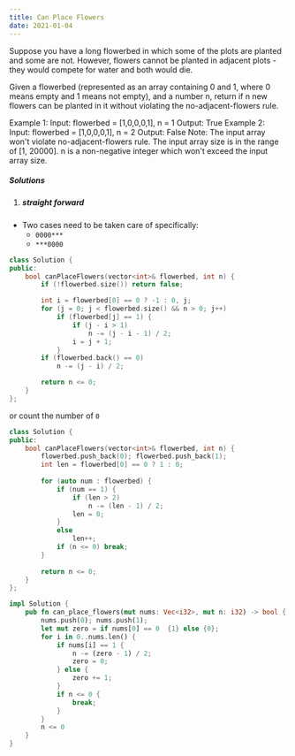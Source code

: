 ```yaml
---
title: Can Place Flowers
date: 2021-01-04
---
```

Suppose you have a long flowerbed in which some of the plots are planted and some are not. However, flowers cannot be planted in adjacent plots - they would compete for water and both would die.

Given a flowerbed (represented as an array containing 0 and 1, where 0 means empty and 1 means not empty), and a number n, return if n new flowers can be planted in it without violating the no-adjacent-flowers rule.

Example 1:
Input: flowerbed = [1,0,0,0,1], n = 1
Output: True
Example 2:
Input: flowerbed = [1,0,0,0,1], n = 2
Output: False
Note:
The input array won't violate no-adjacent-flowers rule.
The input array size is in the range of [1, 20000].
n is a non-negative integer which won't exceed the input array size.

##### Solutions


1. ##### straight forward

- Two cases need to be taken care of specifically:
    - `0000***`
    - `***0000`

```cpp
class Solution {
public:
    bool canPlaceFlowers(vector<int>& flowerbed, int n) {
        if (!flowerbed.size()) return false;

        int i = flowerbed[0] == 0 ? -1 : 0, j;
        for (j = 0; j < flowerbed.size() && n > 0; j++)
            if (flowerbed[j] == 1) {
                if (j - i > 1)
                    n -= (j - i - 1) / 2;
                i = j + 1;
            }
        if (flowerbed.back() == 0)
            n -= (j - i) / 2;

        return n <= 0;
    }
};
```


or count the number of `0`

```cpp
class Solution {
public:
    bool canPlaceFlowers(vector<int>& flowerbed, int n) {
        flowerbed.push_back(0); flowerbed.push_back(1);
        int len = flowerbed[0] == 0 ? 1 : 0;
        
        for (auto num : flowerbed) {
            if (num == 1) {
                if (len > 2)
                    n -= (len - 1) / 2;
                len = 0;
            }
            else
                len++;
            if (n <= 0) break;
        }
        
        return n <= 0;
    }
};
```


```rust
impl Solution {
    pub fn can_place_flowers(mut nums: Vec<i32>, mut n: i32) -> bool {
        nums.push(0); nums.push(1);        
        let mut zero = if nums[0] == 0  {1} else {0};
        for i in 0..nums.len() {
            if nums[i] == 1 {
                n -= (zero - 1) / 2;
                zero = 0;
            } else {
                zero += 1;
            }
            if n <= 0 {
                break;
            }
        }
        n <= 0
    }
}
```